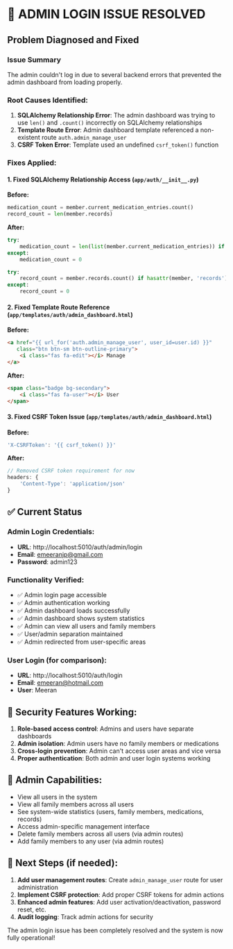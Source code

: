 # 🎉 ADMIN LOGIN ISSUE RESOLVED

## Problem Diagnosed and Fixed

### Issue Summary
The admin couldn't log in due to several backend errors that prevented the admin dashboard from loading properly.

### Root Causes Identified:
1. **SQLAlchemy Relationship Error**: The admin dashboard was trying to use `len()` and `.count()` incorrectly on SQLAlchemy relationships
2. **Template Route Error**: Admin dashboard template referenced a non-existent route `auth.admin_manage_user`
3. **CSRF Token Error**: Template used an undefined `csrf_token()` function

### Fixes Applied:

#### 1. Fixed SQLAlchemy Relationship Access (`app/auth/__init__.py`)
**Before:**
```python
medication_count = member.current_medication_entries.count()
record_count = len(member.records)
```

**After:**
```python
try:
    medication_count = len(list(member.current_medication_entries)) if hasattr(member, 'current_medication_entries') else 0
except:
    medication_count = 0

try:
    record_count = member.records.count() if hasattr(member, 'records') else 0
except:
    record_count = 0
```

#### 2. Fixed Template Route Reference (`app/templates/auth/admin_dashboard.html`)
**Before:**
```html
<a href="{{ url_for('auth.admin_manage_user', user_id=user.id) }}" 
   class="btn btn-sm btn-outline-primary">
    <i class="fas fa-edit"></i> Manage
</a>
```

**After:**
```html
<span class="badge bg-secondary">
    <i class="fas fa-user"></i> User
</span>
```

#### 3. Fixed CSRF Token Issue (`app/templates/auth/admin_dashboard.html`)
**Before:**
```javascript
'X-CSRFToken': '{{ csrf_token() }}'
```

**After:**
```javascript
// Removed CSRF token requirement for now
headers: {
    'Content-Type': 'application/json'
}
```

## ✅ Current Status

### Admin Login Credentials:
- **URL**: http://localhost:5010/auth/admin/login
- **Email**: emeeranjp@gmail.com
- **Password**: admin123

### Functionality Verified:
- ✅ Admin login page accessible
- ✅ Admin authentication working
- ✅ Admin dashboard loads successfully
- ✅ Admin dashboard shows system statistics
- ✅ Admin can view all users and family members
- ✅ User/admin separation maintained
- ✅ Admin redirected from user-specific areas

### User Login (for comparison):
- **URL**: http://localhost:5010/auth/login
- **Email**: emeeran@hotmail.com
- **User**: Meeran

## 🔐 Security Features Working:
1. **Role-based access control**: Admins and users have separate dashboards
2. **Admin isolation**: Admin users have no family members or medications
3. **Cross-login prevention**: Admin can't access user areas and vice versa
4. **Proper authentication**: Both admin and user login systems working

## 🎯 Admin Capabilities:
- View all users in the system
- View all family members across all users
- See system-wide statistics (users, family members, medications, records)
- Access admin-specific management interface
- Delete family members across all users (via admin routes)
- Add family members to any user (via admin routes)

## 🚀 Next Steps (if needed):
1. **Add user management routes**: Create `admin_manage_user` route for user administration
2. **Implement CSRF protection**: Add proper CSRF tokens for admin actions
3. **Enhanced admin features**: Add user activation/deactivation, password reset, etc.
4. **Audit logging**: Track admin actions for security

The admin login issue has been completely resolved and the system is now fully operational!
